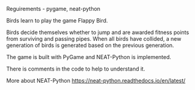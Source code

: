 Reguirements - pygame, neat-python

Birds learn to play the game Flappy Bird. 

Birds decide themselves whether to jump and are awarded fitness points from surviving and passing pipes. When all birds have collided, a new generation of birds is generated based on the previous generation. 

The game is built with PyGame and NEAT-Python is implemented.

There is comments in the code to help to understand it.

More about NEAT-Python
https://neat-python.readthedocs.io/en/latest/

